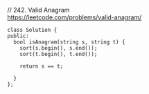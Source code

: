 // 242. Valid Anagram  
https://leetcode.com/problems/valid-anagram/ 

```
class Solution {
public:
  bool isAnagram(string s, string t) {
    sort(s.begin(), s.end());
    sort(t.begin(), t.end());

    return s == t;

  }
};
```